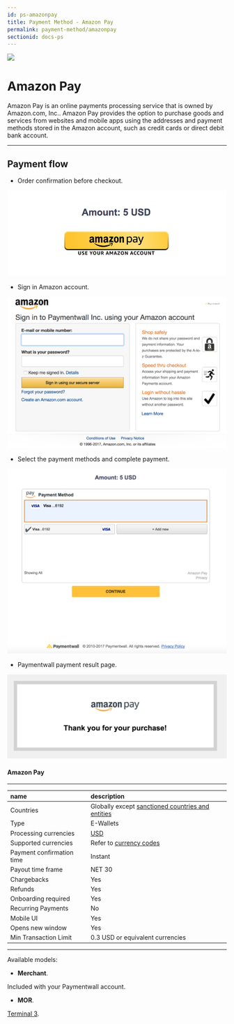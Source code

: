 ```yaml
---
id: ps-amazonpay
title: Payment Method - Amazon Pay
permalink: payment-method/amazonpay
sectionid: docs-ps
---
```


<div class="docs-ps-header">
    <div class="docs-ps-logo">
        <img src="https://api.paymentwall.com/images/ps_logos/pm_amazonpay.png">
    </div>
    <h1>Amazon Pay</h1>
</div>

<div class="docs-ps-body" markdown="1">

<div class="docs-ps-instructions" markdown="1">

Amazon Pay is an online payments processing service that is owned by Amazon.com, Inc.. Amazon Pay provides the option to purchase goods and services from websites and mobile apps using the addresses and payment methods stored in the Amazon account, such as credit cards or direct debit bank account.

*** 

## Payment flow

* Order confirmation before checkout.

<div class="docs-img docs-small-img">
    <img src="/textures/pic/payment-system/e-wallet/amazonpay/amazonpay_confirmation.png">
</div>

* Sign in Amazon account.

<div class="docs-img docs-medium-img">
    <img src="/textures/pic/payment-system/e-wallet/amazonpay/amazonpay_signin.png">
</div>

* Select the payment methods and complete payment.

<div class="docs-img docs-medium-img">
    <img src="/textures/pic/payment-system/e-wallet/amazonpay/amazonpay_select.png">
</div>

* Paymentwall payment result page.

<div class="docs-img docs-medium-img">
    <img src="/textures/pic/payment-system/e-wallet/amazonpay/amazonpay_thankyou.png">
</div>

</div>

<div class="docs-ps-attributes" markdown="1">
<div class="docs-ps-attributes-body" markdown="1">

#### Amazon Pay

***

|name|description|
|:--|:--|
|Countries| Globally except [sanctioned countries and entities](https://www.paymentwall.com/faq/sanctioned-countries-and-entities) |
|Type|E-Wallets|
|Processing currencies|[USD](https://en.wikipedia.org/wiki/United_States_dollar)|
|Supported currencies| Refer to [currency codes](/reference/currencies)|
|Payment confirmation time|Instant|
|Payout time frame| NET 30|
|Chargebacks|Yes|
|Refunds|Yes|
|Onboarding required|Yes|
|Recurring Payments|No|
|Mobile UI|Yes|
|Opens new window|Yes|
|Min Transaction Limit|0.3 USD or equivalent currencies|

***

Available models:

* **Merchant**.

Included with your Paymentwall account.

* **MOR**.

[Terminal 3](https://www.terminal3.com/).

</div>
</div>

</div>